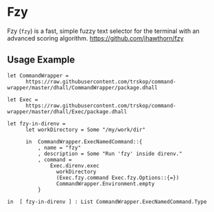 # Fzy

Fzy (`fzy`) is a fast, simple fuzzy text selector for the terminal with an
advanced scoring algorithm.  <https://github.com/jhawthorn/fzy>


## Usage Example

```Dhall
let CommandWrapper =
      https://raw.githubusercontent.com/trskop/command-wrapper/master/dhall/CommandWrapper/package.dhall

let Exec =
      https://raw.githubusercontent.com/trskop/command-wrapper/master/dhall/Exec/package.dhall

let fzy-in-direnv =
      let workDirectory = Some "/my/work/dir"

      in  CommandWrapper.ExecNamedCommand::{
          , name = "fzy"
          , description = Some "Run 'fzy' inside direnv."
          , command =
              Exec.direnv.exec
                workDirectory
                (Exec.fzy.command Exec.fzy.Options::{=})
                CommandWrapper.Environment.empty
          }

in  [ fzy-in-direnv ] : List CommandWrapper.ExecNamedCommand.Type
```
